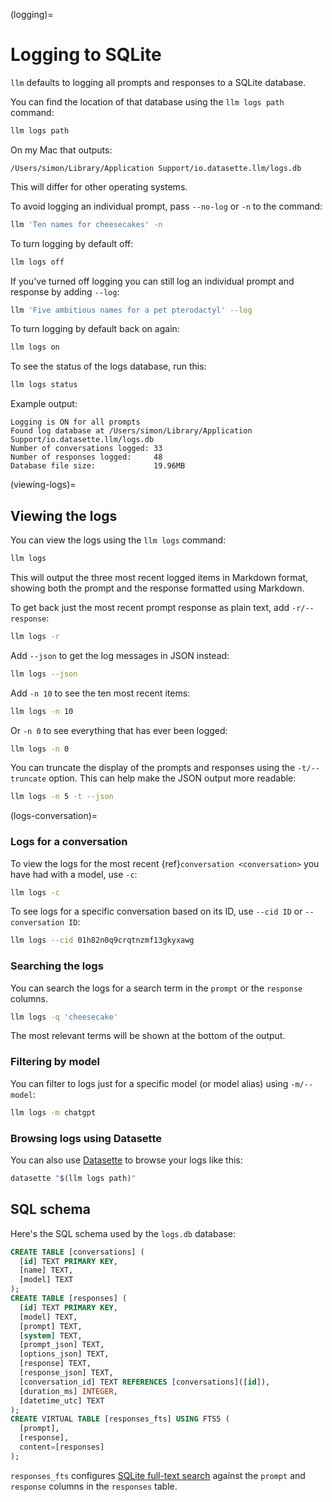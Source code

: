 (logging)=
# Logging to SQLite

`llm` defaults to logging all prompts and responses to a SQLite database.

You can find the location of that database using the `llm logs path` command:

```bash
llm logs path
```
On my Mac that outputs:
```
/Users/simon/Library/Application Support/io.datasette.llm/logs.db
```
This will differ for other operating systems.

To avoid logging an individual prompt, pass `--no-log` or `-n` to the command:
```bash
llm 'Ten names for cheesecakes' -n
```

To turn logging by default off:

```bash
llm logs off
```
If you've turned off logging you can still log an individual prompt and response by adding `--log`:
```bash
llm 'Five ambitious names for a pet pterodactyl' --log
```
To turn logging by default back on again:

```bash
llm logs on
```
To see the status of the logs database, run this:
```bash
llm logs status
```
Example output:
```
Logging is ON for all prompts
Found log database at /Users/simon/Library/Application Support/io.datasette.llm/logs.db
Number of conversations logged: 33
Number of responses logged:     48
Database file size:             19.96MB
```

(viewing-logs)=

## Viewing the logs

You can view the logs using the `llm logs` command:
```bash
llm logs
```
This will output the three most recent logged items in Markdown format, showing both the prompt and the response formatted using Markdown.

To get back just the most recent prompt response as plain text, add `-r/--response`:

```bash
llm logs -r
```

Add `--json` to get the log messages in JSON instead:

```bash
llm logs --json
```

Add `-n 10` to see the ten most recent items:
```bash
llm logs -n 10
```
Or `-n 0` to see everything that has ever been logged:
```bash
llm logs -n 0
```
You can truncate the display of the prompts and responses using the `-t/--truncate` option. This can help make the JSON output more readable:
```bash
llm logs -n 5 -t --json
```

(logs-conversation)=
### Logs for a conversation

To view the logs for the most recent {ref}`conversation <conversation>` you have had with a model, use `-c`:

```bash
llm logs -c
```
To see logs for a specific conversation based on its ID, use `--cid ID` or `--conversation ID`:

```bash
llm logs --cid 01h82n0q9crqtnzmf13gkyxawg
```

### Searching the logs

You can search the logs for a search term in the `prompt` or the `response` columns.
```bash
llm logs -q 'cheesecake'
```
The most relevant terms will be shown at the bottom of the output.

### Filtering by model

You can filter to logs just for a specific model (or model alias) using `-m/--model`:
```bash
llm logs -m chatgpt
```

### Browsing logs using Datasette

You can also use [Datasette](https://datasette.io/) to browse your logs like this:

```bash
datasette "$(llm logs path)"
```
## SQL schema

Here's the SQL schema used by the `logs.db` database:

<!-- [[[cog
import cog
from llm.migrations import migrate
import sqlite_utils
import re
db = sqlite_utils.Database(memory=True)
migrate(db)

def cleanup_sql(sql):
    first_line = sql.split('(')[0]
    inner = re.search(r'\((.*)\)', sql, re.DOTALL).group(1)
    columns = [l.strip() for l in inner.split(',')]
    return first_line + '(\n  ' + ',\n  '.join(columns) + '\n);'

cog.out("```sql\n")
for table in ("conversations", "responses", "responses_fts"):
    schema = db[table].schema
    cog.out(format(cleanup_sql(schema)))
    cog.out("\n")
cog.out("```\n")
]]] -->
```sql
CREATE TABLE [conversations] (
  [id] TEXT PRIMARY KEY,
  [name] TEXT,
  [model] TEXT
);
CREATE TABLE [responses] (
  [id] TEXT PRIMARY KEY,
  [model] TEXT,
  [prompt] TEXT,
  [system] TEXT,
  [prompt_json] TEXT,
  [options_json] TEXT,
  [response] TEXT,
  [response_json] TEXT,
  [conversation_id] TEXT REFERENCES [conversations]([id]),
  [duration_ms] INTEGER,
  [datetime_utc] TEXT
);
CREATE VIRTUAL TABLE [responses_fts] USING FTS5 (
  [prompt],
  [response],
  content=[responses]
);
```
<!-- [[[end]]] -->
`responses_fts` configures [SQLite full-text search](https://www.sqlite.org/fts5.html) against the `prompt` and `response` columns in the `responses` table.